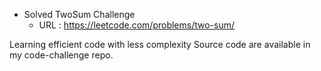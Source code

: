 - Solved TwoSum Challenge
    - URL : https://leetcode.com/problems/two-sum/


Learning efficient code with less complexity
Source code are available in my code-challenge repo.